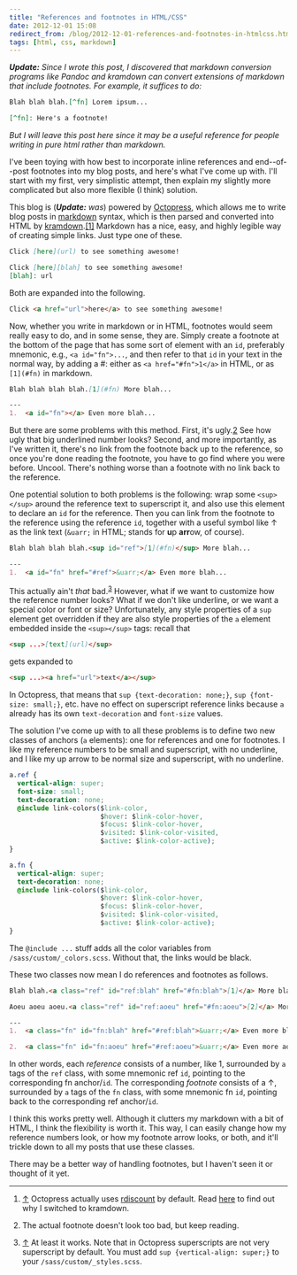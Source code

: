 ```yaml
---
title: "References and footnotes in HTML/CSS"
date: 2012-12-01 15:08
redirect_from: /blog/2012-12-01-references-and-footnotes-in-htmlcss.html
tags: [html, css, markdown]
---
```


***Update:*** *Since I wrote this post, I discovered that markdown conversion
programs like Pandoc and kramdown can convert extensions of markdown that
include footnotes. For example, it suffices to do:*

```markdown
Blah blah blah.[^fn] Lorem ipsum...

[^fn]: Here's a footnote!
```

*But I will leave this post here since it may be a useful reference for people
writing in pure html rather than markdown.*

I've been toying with how best to incorporate inline references and
end--of--post footnotes into my blog posts, and here's what I've come up with.
I'll start with my first, very simplistic attempt, then explain my slightly
more complicated but also more flexible (I think) solution.

This blog is (***Update:*** *was*) powered by [Octopress][op], which allows me
to write blog posts in [markdown][md] syntax, which is then parsed and
converted into HTML by [kramdown][kd].<a class="ref" id="ref:kd"
href="#fn:kd">[1]</a> Markdown has a nice, easy, and highly legible way of
creating simple links. Just type one of these.

```markdown
Click [here](url) to see something awesome!

Click [here][blah] to see something awesome!
[blah]: url
```

Both are expanded into the following.

```markdown
Click <a href="url">here</a> to see something awesome!
```

Now, whether you write in markdown or in HTML, footnotes would seem really easy
to do, and in some sense, they are. Simply create a footnote at the bottom of
the page that has some sort of element with an `id`, preferably mnemonic, e.g.,
`<a id="fn">...`, and then refer to that `id` in your text in the normal way,
by adding a #: either as `<a href="#fn">1</a>` in HTML, or as `[1](#fn)` in
markdown.

```markdown
Blah blah blah blah.[1](#fn) More blah...

---
1.  <a id="fn"></a> Even more blah...
```

But there are some problems with this method. First, it's ugly.[2](#fn:ugly)
See how ugly that big underlined number looks? Second, and more importantly, as
I've written it, there's no link from the footnote back up to the reference, so
once you're done reading the footnote, you have to go find where you were
before. Uncool. There's nothing worse than a footnote with no link back to the
reference.

One potential solution to both problems is the following: wrap some
`<sup></sup>` around the reference text to superscript it, and also use this
element to declare an `id` for the reference. Then you can link from the
footnote to the reference using the reference `id`, together with a useful
symbol like &uarr; as the link text (`&uarr;` in HTML; stands for **u**p
**arr**ow, of course).

```markdown
Blah blah blah blah.<sup id="ref">[1](#fn)</sup> More blah...

---
1.  <a id="fn" href="#ref">&uarr;</a> Even more blah...
```

This actually ain't *that* bad.<sup id="ref:sup">[3](#fn:sup)</sup> However,
what if we want to customize how the reference number looks? What if we don't
like underline, or we want a special color or font or size? Unfortunately, any
style properties of a `sup` element get overridden if they are also style
properties of the `a` element embedded inside the `<sup></sup>` tags: recall
that

```markdown
<sup ...>[text](url)</sup>
```

gets expanded to

```markdown
<sup ...><a href="url">text</a></sup>
```

In Octopress, that means that `sup {text-decoration: none;}`, `sup {font-size:
small;}`, etc. have no effect on superscript reference links because `a`
already has its own `text-decoration` and `font-size` values.

The solution I've come up with to all these problems is to define two new
classes of anchors (`a` elements): one for references and one for footnotes. I
like my reference numbers to be small and superscript, with no underline, and I
like my up arrow to be normal size and superscript, with no underline.

```css
a.ref {
  vertical-align: super;
  font-size: small;
  text-decoration: none;
  @include link-colors($link-color,
                       $hover: $link-color-hover,
                       $focus: $link-color-hover,
                       $visited: $link-color-visited,
                       $active: $link-color-active);
}

a.fn {
  vertical-align: super;
  text-decoration: none;
  @include link-colors($link-color,
                       $hover: $link-color-hover,
                       $focus: $link-color-hover,
                       $visited: $link-color-visited,
                       $active: $link-color-active);
}
```

The `@include ...` stuff adds all the color variables from
`/sass/custom/_colors.scss`. Without that, the links would be black.

These two classes now mean I do references and footnotes as follows.

```markdown
Blah blah.<a class="ref" id="ref:blah" href="#fn:blah">[1]</a> More blah

Aoeu aoeu aoeu.<a class="ref" id="ref:aoeu" href="#fn:aoeu">[2]</a> More aoeu

---
1.  <a class="fn" id="fn:blah" href="#ref:blah">&uarr;</a> Even more blah...

2.  <a class="fn" id="fn:aoeu" href="#ref:aoeu">&uarr;</a> Even more aoeu...
```

In other words, each *reference* consists of a number, like 1, surrounded by
`a` tags of the `ref` class, with some mnemonic ref `id`, pointing to the
corresponding fn anchor/`id`. The corresponding *footnote* consists of a
&uarr;, surrounded by `a` tags of the `fn` class, with some mnemonic fn `id`,
pointing back to the corresponding ref anchor/`id`.

I think this works pretty well. Although it clutters my markdown with a bit of
HTML, I think the flexibility is worth it. This way, I can easily change how my
reference numbers look, or how my footnote arrow looks, or both, and it'll
trickle down to all my posts that use these classes.

There may be a better way of handling footnotes, but I haven't seen it or
thought of it yet.

[op]: http://octopress.org/
[md]: http://daringfireball.net/projects/markdown/
[kd]: http://kramdown.rubyforge.org/
[rd]: https://github.com/rtomayko/rdiscount
[lx]: /latex-math-in-octopress/

---
1.  <a class="fn" id="fn:kd" href="#ref:kd">&uarr;</a> Octopress actually uses
    [rdiscount][rd] by default. Read [here][lx] to find out why I switched to
    kramdown.

2.  <a class="fn" id="fn:ugly"></a> The actual footnote doesn't look too bad,
    but keep reading.

3.  <a class="fn" id="fn:sup" href="#ref:sup">&uarr;</a> At least it works.
    Note that in Octopress superscripts are not very superscript by default.
    You must add `sup {vertical-align: super;}` to your
    `/sass/custom/_styles.scss`.
